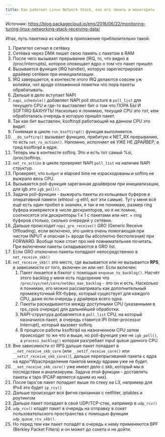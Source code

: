 ```yaml
---
title: Как работает Linux Network Stack, как его тюнить и мониторить
---
```


Источник: https://blog.packagecloud.io/eng/2016/06/22/monitoring-tuning-linux-networking-stack-receiving-data/

Итак, путь пакетика из кабеля в приложение приблизительно такой:

1. Прилетел сигнал в сетёвку
2. Сетёвка через DMA пишет свою память с пакетом в RAM
3. После чего вызывает прерывание (IRQ, то, что видно в /proc/interrupts), которое оповещает ядро о том что пакет пришёл
4. Вызывается функция (IRQ handler), которую зарегистрировал драйвер сетёвки при иниициализации.
5. IRQ завершается, в контексте этого IRQ делаются совсем уж копейки, чот вроде отложенной пометки что пора пакеты обрабатывать.
6. Дальше в дело вступает NAPI
7. `napi_schedule()` добавляет NAPI poll structure в `poll_list` для текущего CPU и где-то выставляет бит о том что ПОРА БЫ И SOFTIRQ БАХНУТЬ! Насколько я понимаю, текущий CPU это тот, кем обработалась очередь в которую пришёл пакет.
8. Так как бит выставлен, ksoftirqd работающий на данном CPU это видит.
9. Гоняемая в цикле `run_ksoftirqd()` функция выполняется.
10. `__do_softirq()` вызывает функцию, прибитую к NET_RX прерыванию, то есть `net_rx_action()`. Напомню, исполняет её УЖЕ НЕ ДРАЙВЕР, а тред ksoftirqd в ядре.
11. Теперь мы в контексте softirq. Это и есть тот самый %si, /proc/softirqs.
12. `net_rx_action` в цикле проверяет NAPI `poll_list` на наличие NAPI структур.
13. Проверяет, что `budget` и elapsed time не израсходованы и softirq не выжрало весь CPU.
14. Вызывается poll-функция зареганная драйвером при инициализации, для igb это `igb_poll()`.
15. Задача poll-функции - выжирать пакеты из кольцевых буферов в оперативной памяти (ethtool -g eth1, вот эти самые). Тут у меня всё ещё есть один пробел в знаниях, я так и не понимаю, размер ring буфера измеряется в числе дескрипторов, но я не помню, соотносятся эти дескрипторы 1 к 1 с пакетами или нет. + ring буферов столько, сколько очередей у сетёвки.
16. Дальше происходит `napi_gro_receive()` GRO (Generic Receive Offloading), если включено, это шняга очень помогающая при чистом INPUT и опасная (+ вроде бы абсолютно бесполезная) при FORWARD. Вообще тоже стоит про неё повнимательнее почитать. При включении пакеты складываются в GRO list.
17. Если GRO отключено пакеты попадают непосредственно в `net_receive_skb()`
18. `net_receive_skb()` это место, где вызывается или не вызывается **RPS**, в зависимости от того, включен он или нет. Если включен:
    1. Пакет пихается в бэклог с помощью `enqueue_to_backlog()`. Насчёт этого backlog у меня есть подозрение что `/proc/sys/net/core/netdev_max_backlog` - это он и есть. Насколько я понимаю, его можно рассматривать как дополнительный промежуточный RX-буфер, который существует для каждого CPU, даже если очередь у драйвера всего одна.
    2. Пакеты раскидываются между доступными CPU (указанными в rps_cpus очереди) для дальнейшей обработки.
    3. NAPI-структура добавляется в `poll_list` CPU, на который назначился пакет, в очередь ставится IPI (Inter-processor Interrupt), который вызовет softirq.
    4. В процессе работы ksoftirqd на назначенном CPU затем происходит то же что и выше, но poll-функция уже не `igb_poll()`, а `process_backlog()` которая разгребает input queue данного CPU.
19. Вне зависимости от RPS дальше пакет попадает в `__net_receive_skb_core` (или `__netif_receive_core()` или `__netif_receive_skb_core()`), дальше перепрыгиваний пакета с ядра на ядро^Wраспределения пакетов между ядрами уже не будет.
20. `__net_receive_skb_core()` уже имеет дело с skb, который мы в последствии и анализируем. Задача этой функции - доставлять пакеты к taps (PCAP является одним из них).
21. После taps'ов пакет попадает выше по стеку на L3, например для IPv4 это будет `ip_rcv()`
22. Дальше происходит вся фигня связанная с netfilter, iptables и роутингом
23. Дальше пакет попадает в свой UDP/TCP-стек, например в `udp_rcv()`
24. `udp_rcv()` кладёт пакет в очередь на отправку в сокет пользовательского пространства с помощью функции `udp_queue_rcv_skb()`.
25. Но перед тем как пакет попадёт в очередь к нему применяются BPF (Berkley Packet Filters) и он может до сокета и не дойти.
